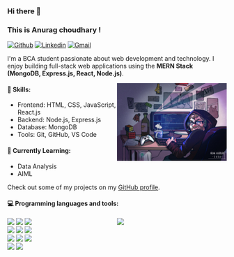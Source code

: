 ### Hi there 👋 
### This is Anurag choudhary !

[![Github](https://img.shields.io/badge/-Github-000?style=flat&logo=Github&logoColor=white)](https://github.com/Anuraghoudhary)
[![Linkedin](https://img.shields.io/badge/-LinkedIn-blue?style=flat&logo=Linkedin&logoColor=white)](https://www.linkedin.com/in/anurag-choudhary-link05052004?utm_source=share&utm_campaign=share_via&utm_content=profile&utm_medium=ios_app)
[![Gmail](https://img.shields.io/badge/-Gmail-c14438?style=flat&logo=Gmail&logoColor=white)](mailto:choudharyanurag0504@gmail.com)

I'm a BCA student passionate about web development and technology. I enjoy building full-stack web applications using the **MERN Stack (MongoDB, Express.js, React, Node.js)**.

<img align="right" alt="img" src="https://github.com/FernandoRoldan93/FernandoRoldan93/blob/master/cover_image.jpg" width="50%" height="auto" />

#### 🚀 Skills: 
- Frontend: HTML, CSS, JavaScript, React.js
- Backend: Node.js, Express.js
- Database: MongoDB
- Tools: Git, GitHub, VS Code

#### 🌱 Currently Learning:
- Data Analysis
- AIML
  
Check out some of my projects on my [GitHub profile](https://github.com/anuarghoudhary).

#### :computer: Programming languages and tools: 
<p><img width="50%" align="right" src="https://github-readme-stats.vercel.app/api?username=Anuraghoudhary&show_icons=true&hide_border=true" />


<code><img width="10%" src="https://www.vectorlogo.zone/logos/javascript/javascript-ar21.svg"></code>
<code><img width="10%" src="https://www.vectorlogo.zone/logos/reactjs/reactjs-ar21.svg"></code>
<code><img width="10%" src="https://www.vectorlogo.zone/logos/nodejs/nodejs-ar21.svg"></code></br>
<code><img width="10%" src="https://www.vectorlogo.zone/logos/expressjs/expressjs-ar21.svg"></code>
<code><img width="10%" src="https://www.vectorlogo.zone/logos/w3_css/w3_css-ar21.svg"></code>
<code><img width="10%" src="https://www.vectorlogo.zone/logos/w3_html5/w3_html5-ar21.svg"></code></br>
<code><img width="10%" src="https://www.vectorlogo.zone/logos/mysql/mysql-ar21.svg"></code>
<code><img width="10%" src="https://www.vectorlogo.zone/logos/mongodb/mongodb-ar21.svg"></code>
<code><img width="10%" src="(https://www.vectorlogo.zone/logos/w3_html5/w3_html5-ar21.svg)"></code></br>
<code><img width="10%" src="https://www.vectorlogo.zone/logos/git-scm/git-scm-ar21.svg"></code>
<code><img width="10%" src="https://www.vectorlogo.zone/logos/python/python-ar21.svg"></code>
</p>


